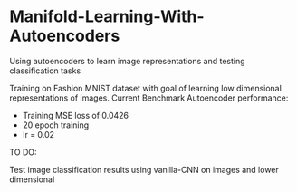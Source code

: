 # Manifold-Learning-With-Autoencoders
Using autoencoders to learn image representations and testing classification tasks

Training on Fashion MNIST dataset with goal of learning low dimensional representations of images.
Current Benchmark Autoencoder performance: 
- Training MSE loss of 0.0426
- 20 epoch training
- lr = 0.02

TO DO:

Test image classification results using vanilla-CNN on images and lower dimensional 
